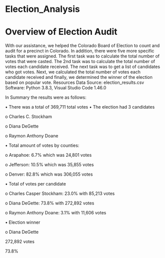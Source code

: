 # Election_Analysis

# Overview of Election Audit
With our assistance, we helped the Colorado Board of Election to count and audit for a precinct in Colorado. In addition, there were five more specific tasks that were assigned. The first task was to calculate the total number of votes that were casted. The 2nd task was to calculate the total number of votes each candidate received. The next task was to get a list of candidates who got votes. Next, we calculated the total number of votes each candidate received and finally, we determined the winner of the election based on popular vote.
Resources
Data Source: election_results.csv
Software: Python 3.8.3, Visual Studio Code 1.46.0

In Summary the results were as follows:

•	There was a total of 369,711 total votes 
•	The election had 3 candidates 
  
  o	Charles C. Stockham
  
  o	Diana DeGette
  
  o	Raymon Anthony Doane

•	Total amount of votes by counties:

o	Arapahoe: 6.7% which was 24,801 votes

o	Jefferson: 10.5% which was 35,855 votes

o	Denver: 82.8% which was 306,055 votes

•	Total of votes per candidate

o	Charles Casper Stockham: 23.0% with 85,213 votes

o	 Diana DeGette: 73.8% with 272,892 votes

o	 Raymon Anthony Doane: 3.1% with 11,606 votes

•	Election winner

o	Diana DeGette

272,892 votes

73.8%
